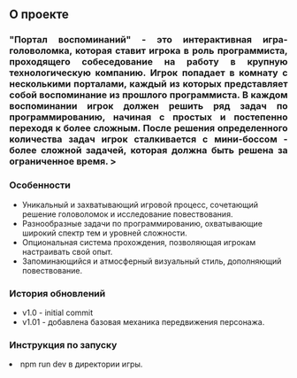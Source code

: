 <!-- ABOUT THE PROJECT -->

## О проекте

<h3 align="justify">"Портал воспоминаний" - это интерактивная игра-головоломка, которая ставит игрока в роль программиста, проходящего собеседование на работу в крупную технологическую компанию. Игрок попадает в комнату с несколькими порталами, каждый из которых представляет собой воспоминание из прошлого программиста. В каждом воспоминании игрок должен решить ряд задач по программированию, начиная с простых и постепенно переходя к более сложным. После решения определенного количества задач игрок сталкивается с мини-боссом - более сложной задачей, которая должна быть решена за ограниченное время.
></h3>

### Особенности

<ul>
  <li>Уникальный и захватывающий игровой процесс, сочетающий решение головоломок и исследование повествования.</li> 
  <li>Разнообразные задачи по программированию, охватывающие широкий спектр тем и уровней сложности.</li> 
  <li>Опциональная система прохождения, позволяющая игрокам настраивать свой опыт.</li> 
  <li>Запоминающийся и атмосферный визуальный стиль, дополняющий повествование.</li> 
</ul>

### История обновлений

<ul>
  <li>v1.0 - initial commit</li> 
  <li>v1.01 - добавлена базовая механика передвижения персонажа.</li> 
</ul>

### Инструкция по запуску

<li>npm run dev в директории игры.</li>
